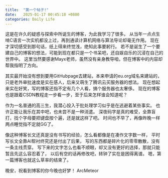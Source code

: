 ```yaml
---
title:  "第一个帖子!"
date:   2025-01-17 00:45:18 +0800
categories: Daily Life
---
```

这是在许久的疑惑与探索中所诞生的博客，为此我学习了很多。
从当年一点点生啃C语言一次实机都没上过，再到通读计算机网络与算法导论却毫无作用。
现在才深切感受到那句话，纸上得来终觉浅，绝知此事要躬行。
若不是诞生了一个要建自己的博客的想法，可能到现在都只是一个书呆吧，还自娱自乐的沉浸在自己的世界中。
这里当然要感谢Mayx老师，虽然没有亲身教导咱，但在博客中的内容却帮我指明了方向。

其实最开始没有想到要用GitHubpage去建站，本来申请的eu.org域名来建站的，
只是老外审批速度是实在感人，后来又萌生了腾讯云买服务器的想法。
现在想起来实在好笑，写的博客还指不定有几个人看，搞个服务器也太奢侈。
现在的博客也是跟着CSDN教程走一步看一步，至于后来怎样谁会知道呢？

作为一名普通的高三生，我潜心投入于批处理学习似乎是在逃避着某些事实。
也许正能让我乐在其中吧，也未尝不是一种消遣。
深夜码字是真的难受，全靠盲打，找个字母要把键盘按个遍，还是就这样了吧。
时间也不早了，再像昨晚一样两点睡觉指不定就GG了。

像这种博客长文还真是没有书写的经验，怎么看都像是在凑作文字数一样，
平时写长文全靠AI帮衬终究还是付出了后果，
写的东西都是碎片化的零零散散，没有一条主线贯穿。
写下来的文字怎么也看不顺眼，却又没有更好的选择，那就只能暂且先这么容忍着了，
以后有空的话再修改吧，转钟了实在是困得离谱。
嗯，第一篇博客也就这么草率的结束了。

晚安，祝看到博客的你今晚也好梦！
                                                                                        ArcMeteor
